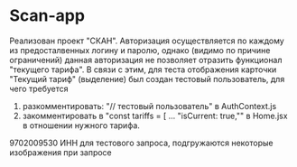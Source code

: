 # Scan-app

Реализован проект "СКАН". 
Авторизация осуществляется по каждому из предосталвенных логину и паролю, однако (видимо по причине ограничений) данная авторизация не позволяет отразить функционал "текущего тарифа".
В связи с этим, для теста отображения карточки "Текущий тариф" (выделение) был создан тестовый пользователь, для чего требуется 
1) разкомментировать: "// тестовый пользователь" в AuthContext.js
2) закомментировать в "const tariffs = [ ...  "isCurrent: true,"" в Home.jsx в отношении нужного тарифа.
	
9702009530 ИНН для тестового запроса, подгружаются некоторые изображения при запросе
